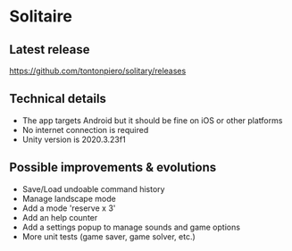 # Solitaire

## Latest release
https://github.com/tontonpiero/solitary/releases

## Technical details
- The app targets Android but it should be fine on iOS or other platforms
- No internet connection is required
- Unity version is 2020.3.23f1

## Possible improvements & evolutions
- Save/Load undoable command history
- Manage landscape mode
- Add a mode 'reserve x 3'
- Add an help counter
- Add a settings popup to manage sounds and game options
- More unit tests (game saver, game solver, etc.)

